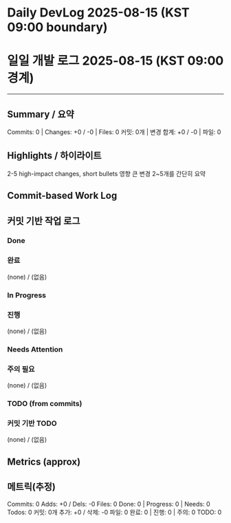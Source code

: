 ﻿# Daily DevLog 2025-08-15 (KST 09:00 boundary)
# 일일 개발 로그 2025-08-15 (KST 09:00 경계)

---

## Summary / 요약
Commits: 0 | Changes: +0 / -0 | Files: 0
커밋: 0개 | 변경 합계: +0 / -0 | 파일: 0

## Highlights / 하이라이트
2-5 high-impact changes, short bullets
영향 큰 변경 2~5개를 간단히 요약

## Commit-based Work Log
## 커밋 기반 작업 로그

### Done
### 완료
(none) / (없음)

### In Progress
### 진행
(none) / (없음)

### Needs Attention
### 주의 필요
(none) / (없음)

### TODO (from commits)
### 커밋 기반 TODO
(none) / (없음)

## Metrics (approx)
## 메트릭(추정)
Commits: 0
Adds: +0 / Dels: -0
Files: 0
Done: 0 | Progress: 0 | Needs: 0
Todos: 0
커밋: 0개
추가: +0 / 삭제: -0
파일: 0
완료: 0 | 진행: 0 | 주의: 0
TODO: 0

